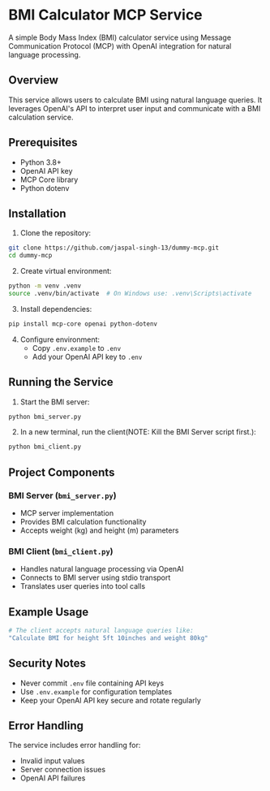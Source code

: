 # BMI Calculator MCP Service

A simple Body Mass Index (BMI) calculator service using Message Communication Protocol (MCP) with OpenAI integration for natural language processing.

## Overview
This service allows users to calculate BMI using natural language queries. It leverages OpenAI's API to interpret user input and communicate with a BMI calculation service.

## Prerequisites
- Python 3.8+
- OpenAI API key
- MCP Core library
- Python dotenv

## Installation

1. Clone the repository:
```bash
git clone https://github.com/jaspal-singh-13/dummy-mcp.git
cd dummy-mcp
```

2. Create virtual environment:
```bash
python -m venv .venv
source .venv/bin/activate  # On Windows use: .venv\Scripts\activate
```

3. Install dependencies:
```bash
pip install mcp-core openai python-dotenv
```

4. Configure environment:
   - Copy `.env.example` to `.env`
   - Add your OpenAI API key to `.env`

## Running the Service

1. Start the BMI server:
```bash
python bmi_server.py
```

2. In a new terminal, run the client(NOTE: Kill the BMI Server script first.):
```bash
python bmi_client.py
```

## Project Components

### BMI Server (`bmi_server.py`)
- MCP server implementation
- Provides BMI calculation functionality
- Accepts weight (kg) and height (m) parameters

### BMI Client (`bmi_client.py`)
- Handles natural language processing via OpenAI
- Connects to BMI server using stdio transport
- Translates user queries into tool calls

## Example Usage

```bash
# The client accepts natural language queries like:
"Calculate BMI for height 5ft 10inches and weight 80kg"
```

## Security Notes
- Never commit `.env` file containing API keys
- Use `.env.example` for configuration templates
- Keep your OpenAI API key secure and rotate regularly

## Error Handling
The service includes error handling for:
- Invalid input values
- Server connection issues
- OpenAI API failures
